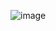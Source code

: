 ![image](https://github.com/BeerSheva24Vladislav-Aduenko/hw-5-arrays/assets/77638274/76100228-8861-4b4b-8816-bdcdb9419e3d)
